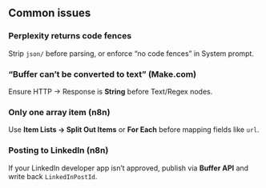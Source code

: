 ## Common issues

### Perplexity returns code fences
Strip ```json/``` before parsing, or enforce “no code fences” in System prompt.

### “Buffer can’t be converted to text” (Make.com)
Ensure HTTP → Response is **String** before Text/Regex nodes.

### Only one array item (n8n)
Use **Item Lists → Split Out Items** or **For Each** before mapping fields like `url`.

### Posting to LinkedIn (n8n)
If your LinkedIn developer app isn’t approved, publish via **Buffer API** and write back `LinkedInPostId`.
